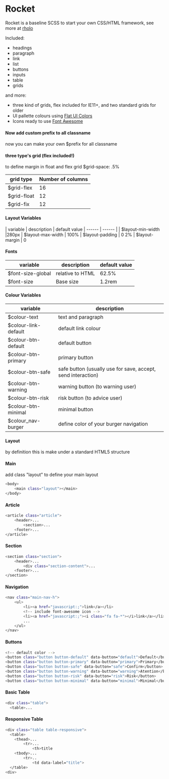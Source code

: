 Rocket
=========
Rocket is a baseline SCSS to start your own CSS/HTML framework, see more at [rholo]

Included:
- headings
- paragraph
- link
- list
- buttons
- inputs
- table
- grids

and more:
- three kind of grids, flex included for IE11+, and two standard grids for older
- UI pallette colours using [Flat UI Colors]
- Icons ready to use [Font Awesome]

#### Now add custom prefix to all classname
now you can make your own $prefix for all classname

#### three type's grid (flex included!)
to define margin in float and flex grid $grid-space: .5%

| grid type | Number of columns
| ------ | ------ |
| $grid-flex | 16
| $grid-float | 12
| $grid-fix | 12

#### Layout Variables
| variable | description | default value
| ------ | ------ |
| $layout-min-width |280px
| $layout-max-width | 100%
| $layout-padding | 0 2%
| $layout-margin | 0

#### Fonts
| variable | description | default value
| ------ | ------ | ------ |
| $font-size-global | relative to HTML | 62.5%
| $font-size | Base size | 1.2rem

#### Colour Variables

| variable | description
| ------ | ------ |
| $colour-text | text and paragraph
| $colour-link-default | default link colour
| $colour-btn-default | default button
| $colour-btn-primary | primary button
| $colour-btn-safe | safe button (usually use for save, accept, send interaction)
| $colour-btn-warning | warning button (to warning user)
| $colour-btn-risk | risk button (to advice user)
| $colour-btn-minimal | minimal button
| $colour_nav-burger | define color of your burger navigation

#### Layout
by definition this is make under a standard HTML5 structure

#### Main
add class "layout" to define your main layout
```sh
<body>
    <main class="layout"></main>
</body>
```
#### Article
```sh
<article class="article">
    <header>...
        <section>...
    <footer>...
</article>
```

#### Section
```sh
<section class="section">
    <header>...
        <div class="section-content">...
    <footer>...
</section>
```

#### Navigation
```sh
<nav class="main-nav-h">
	<ul>
		<li><a href="javascript:;">link</a></li>
		<!-- include font-awesome icon -->
		<li><a href="javascript:;"><i class="fa fa-*"></i>link</a></li>
		...
	</ul>
</nav>
```

#### Buttons
```sh
<!-- default color -->
<button class="button button-default" data-button="default">Default</button>
<button class="button button-primary" data-button="primary">Primary</button>
<button class="button button-safe" data-button="safe">Confirm</button>
<button class="button button-warning" data-button="warning">Atention</button>
<button class="button button-risk" data-button="risk">Risk</button>
<button class="button button-minimal" data-button="minimal">Minimal</button>
```

#### Basic Table
```sh
<div class="table">
  <table>...
```
#### Responsive Table
```sh
<div class="table table-responsive">
  <table>
    <thead>...
        <tr>...
            <th>title
    <tbody>...
        <tr>..
            <td data-label="title">
  </table>
<div>
```

[rholo]: <http://rholo.cl/labs/layout-base>
[Font Awesome]: <http://fontawesome.io/get-started/>
[Flat UI Colors]: <http://flatuicolors.com/>
